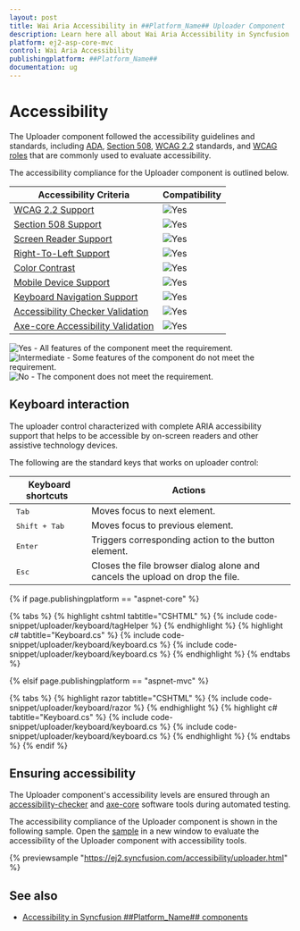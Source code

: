 ```yaml
---
layout: post
title: Wai Aria Accessibility in ##Platform_Name## Uploader Component
description: Learn here all about Wai Aria Accessibility in Syncfusion ##Platform_Name## Uploader component of Syncfusion Essential JS 2 and more.
platform: ej2-asp-core-mvc
control: Wai Aria Accessibility
publishingplatform: ##Platform_Name##
documentation: ug
---
```



# Accessibility

The Uploader component followed the accessibility guidelines and standards, including [ADA](https://www.ada.gov/), [Section 508](https://www.section508.gov/), [WCAG 2.2](https://www.w3.org/TR/WCAG22/) standards, and [WCAG roles](https://www.w3.org/TR/wai-aria/#roles) that are commonly used to evaluate accessibility.

The accessibility compliance for the Uploader component is outlined below.

| Accessibility Criteria | Compatibility |
| -- | -- |
| [WCAG 2.2 Support](../common/accessibility#accessibility-standards) | <img src="https://cdn.syncfusion.com/content/images/documentation/full.png" alt="Yes"> |
| [Section 508 Support](../common/accessibility#accessibility-standards) | <img src="https://cdn.syncfusion.com/content/images/documentation/full.png" alt="Yes"> |
| [Screen Reader Support](../common/accessibility#screen-reader-support) | <img src="https://cdn.syncfusion.com/content/images/documentation/full.png" alt="Yes"> |
| [Right-To-Left Support](../common/accessibility#right-to-left-support) | <img src="https://cdn.syncfusion.com/content/images/documentation/full.png" alt="Yes"> |
| [Color Contrast](../common/accessibility#color-contrast) | <img src="https://cdn.syncfusion.com/content/images/documentation/full.png" alt="Yes"> |
| [Mobile Device Support](../common/accessibility#mobile-device-support) | <img src="https://cdn.syncfusion.com/content/images/documentation/full.png" alt="Yes"> |
| [Keyboard Navigation Support](../common/accessibility#keyboard-navigation-support) | <img src="https://cdn.syncfusion.com/content/images/documentation/full.png" alt="Yes"> |
| [Accessibility Checker Validation](../common/accessibility#ensuring-accessibility) | <img src="https://cdn.syncfusion.com/content/images/documentation/full.png" alt="Yes"> |
| [Axe-core Accessibility Validation](../common/accessibility#ensuring-accessibility) | <img src="https://cdn.syncfusion.com/content/images/documentation/full.png" alt="Yes"> |

<style>
    .post .post-content img {
        display: inline-block;
        margin: 0.5em 0;
    }
</style>
<div><img src="https://cdn.syncfusion.com/content/images/documentation/full.png" alt="Yes"> - All features of the component meet the requirement.</div>

<div><img src="https://cdn.syncfusion.com/content/images/documentation/partial.png" alt="Intermediate"> - Some features of the component do not meet the requirement.</div>

<div><img src="https://cdn.syncfusion.com/content/images/documentation/not-supported.png" alt="No"> - The component does not meet the requirement.</div>

## Keyboard interaction

The uploader control characterized with complete ARIA accessibility support that helps to be accessible by on-screen readers and other assistive technology devices.

The following are the standard keys that works on uploader control:

| **Keyboard shortcuts** | **Actions** |
| --- | --- |
| <kbd>Tab</kbd> | Moves focus to next element. |
| <kbd>Shift + Tab</kbd> | Moves focus to previous element. |
| <kbd>Enter</kbd> | Triggers corresponding action to the button element. |
| <kbd>Esc</kbd> | Closes the file browser dialog alone and cancels the upload on drop the file. |

{% if page.publishingplatform == "aspnet-core" %}

{% tabs %}
{% highlight cshtml tabtitle="CSHTML" %}
{% include code-snippet/uploader/keyboard/tagHelper %}
{% endhighlight %}
{% highlight c# tabtitle="Keyboard.cs" %}
{% include code-snippet/uploader/keyboard/keyboard.cs %}
{% include code-snippet/uploader/keyboard/keyboard.cs %}
{% endhighlight %}
{% endtabs %}

{% elsif page.publishingplatform == "aspnet-mvc" %}

{% tabs %}
{% highlight razor tabtitle="CSHTML" %}
{% include code-snippet/uploader/keyboard/razor %}
{% endhighlight %}
{% highlight c# tabtitle="Keyboard.cs" %}
{% include code-snippet/uploader/keyboard/keyboard.cs %}
{% include code-snippet/uploader/keyboard/keyboard.cs %}
{% endhighlight %}
{% endtabs %}
{% endif %}

## Ensuring accessibility

The Uploader component's accessibility levels are ensured through an [accessibility-checker](https://www.npmjs.com/package/accessibility-checker) and [axe-core](https://www.npmjs.com/package/axe-core) software tools during automated testing.

The accessibility compliance of the Uploader component is shown in the following sample. Open the [sample](https://ej2.syncfusion.com/accessibility/uploader.html) in a new window to evaluate the accessibility of the Uploader component with accessibility tools.

{% previewsample "https://ej2.syncfusion.com/accessibility/uploader.html" %}

## See also

* [Accessibility in Syncfusion ##Platform_Name## components](../common/accessibility)